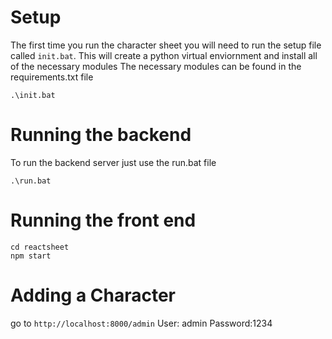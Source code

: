 # Setup

The first time you run the character sheet you will need to run the setup file called `init.bat`.
This will create a python virtual enviornment and install all of the necessary modules
The necessary modules can be found in the requirements.txt file

```
.\init.bat
```

# Running the backend

To run the backend server just use the run.bat file

```
.\run.bat
```

# Running the front end

```
cd reactsheet
npm start
```

# Adding a Character

go to `http://localhost:8000/admin`
User: admin
Password:1234
